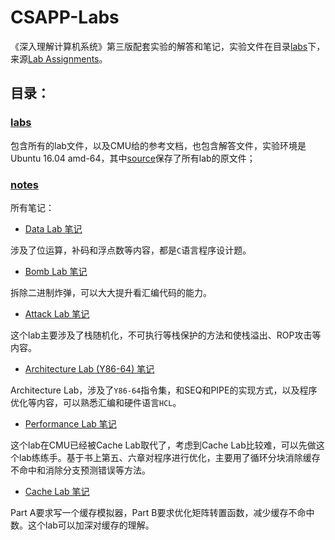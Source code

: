 # CSAPP-Labs

《深入理解计算机系统》第三版配套实验的解答和笔记，实验文件在目录[labs](./labs/)下，来源[Lab Assignments](http://csapp.cs.cmu.edu/3e/labs.html)。

## 目录：

### [labs](./labs/)

 包含所有的lab文件，以及CMU给的参考文档，也包含解答文件，实验环境是 Ubuntu 16.04 amd-64，其中[source](./labs/source/)保存了所有lab的原文件；

### [notes](./notes/)

 所有笔记：

- [Data Lab 笔记](./notes/datalab.md)

涉及了位运算，补码和浮点数等内容，都是`C`语言程序设计题。

- [Bomb Lab 笔记](./notes/bomb.md)

拆除二进制炸弹，可以大大提升看汇编代码的能力。

- [Attack Lab 笔记](./notes/attack.md)

 这个lab主要涉及了栈随机化，不可执行等栈保护的方法和使栈溢出、ROP攻击等内容。

- [Architecture Lab (Y86-64) 笔记](./notes/archlab.md)

 Architecture Lab，涉及了`Y86-64`指令集，和SEQ和PIPE的实现方式，以及程序优化等内容，可以熟悉汇编和硬件语言`HCL`。

- [Performance Lab 笔记](./notes/perflab.md)

这个lab在CMU已经被Cache Lab取代了，考虑到Cache Lab比较难，可以先做这个lab练练手。基于书上第五、六章对程序进行优化，主要用了循环分块消除缓存不命中和消除分支预测错误等方法。

- [Cache Lab 笔记](./notes/cachelab.md)

Part A要求写一个缓存模拟器，Part B要求优化矩阵转置函数，减少缓存不命中数。这个lab可以加深对缓存的理解。
